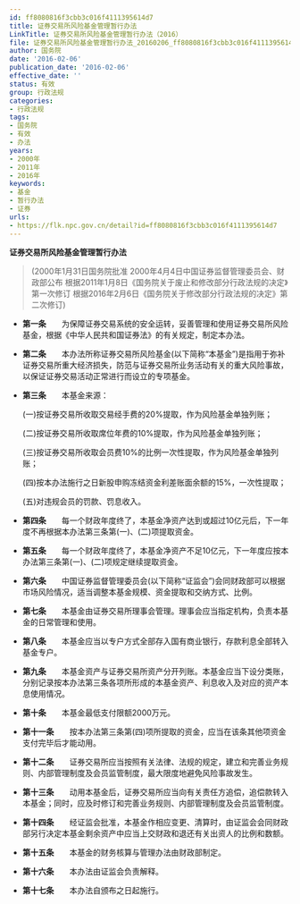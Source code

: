 ```yaml
---
id: ff8080816f3cbb3c016f4111395614d7
title: 证券交易所风险基金管理暂行办法
LinkTitle: 证券交易所风险基金管理暂行办法（2016）
file: 证券交易所风险基金管理暂行办法_20160206_ff8080816f3cbb3c016f4111395614d7.docx
author: 国务院
date: '2016-02-06'
publication_date: '2016-02-06'
effective_date: ''
status: 有效
group: 行政法规
categories:
- 行政法规
tags:
- 国务院
- 有效
- 办法
years:
- 2000年
- 2011年
- 2016年
keywords:
- 基金
- 暂行办法
- 证券
urls:
- https://flk.npc.gov.cn/detail?id=ff8080816f3cbb3c016f4111395614d7
---
```


**证券交易所风险基金管理暂行办法**

> (2000年1月31日国务院批准 2000年4月4日中国证券监督管理委员会、财政部公布 根据2011年1月8日《国务院关于废止和修改部分行政法规的决定》第一次修订 根据2016年2月6日《国务院关于修改部分行政法规的决定》第二次修订)

- **第一条**　　为保障证券交易系统的安全运转，妥善管理和使用证券交易所风险基金，根据《中华人民共和国证券法》的有关规定，制定本办法。

- **第二条**　　本办法所称证券交易所风险基金(以下简称“本基金”)是指用于弥补证券交易所重大经济损失，防范与证券交易所业务活动有关的重大风险事故，以保证证券交易活动正常进行而设立的专项基金。

- **第三条**　　本基金来源：

  (一)按证券交易所收取交易经手费的20%提取，作为风险基金单独列账；

  (二)按证券交易所收取席位年费的10%提取，作为风险基金单独列账；

  (三)按证券交易所收取会员费10%的比例一次性提取，作为风险基金单独列账；

  (四)按本办法施行之日新股申购冻结资金利差账面余额的15%，一次性提取；

  (五)对违规会员的罚款、罚息收入。

- **第四条**　　每一个财政年度终了，本基金净资产达到或超过10亿元后，下一年度不再根据本办法第三条第(一)、(二)项提取资金。

- **第五条**　　每一个财政年度终了，本基金净资产不足10亿元，下一年度应按本办法第三条第(一)、(二)项规定继续提取资金。

- **第六条**　　中国证券监督管理委员会(以下简称“证监会”)会同财政部可以根据市场风险情况，适当调整本基金规模、资金提取和交纳方式、比例。

- **第七条**　　本基金由证券交易所理事会管理。理事会应当指定机构，负责本基金的日常管理和使用。

- **第八条**　　本基金应当以专户方式全部存入国有商业银行，存款利息全部转入基金专户。

- **第九条**　　本基金资产与证券交易所资产分开列账。本基金应当下设分类账，分别记录按本办法第三条各项所形成的本基金资产、利息收入及对应的资产本息使用情况。

- **第十条**　　本基金最低支付限额2000万元。

- **第十一条**　　按本办法第三条第(四)项所提取的资金，应当在该条其他项资金支付完毕后才能动用。

- **第十二条**　　证券交易所应当按照有关法律、法规的规定，建立和完善业务规则、内部管理制度及会员监管制度，最大限度地避免风险事故发生。

- **第十三条**　　动用本基金后，证券交易所应当向有关责任方追偿，追偿款转入本基金；同时，应及时修订和完善业务规则、内部管理制度及会员监管制度。

- **第十四条**　　经证监会批准，本基金作相应变更、清算时，由证监会会同财政部另行决定本基金剩余资产中应当上交财政和退还有关出资人的比例和数额。

- **第十五条**　　本基金的财务核算与管理办法由财政部制定。

- **第十六条**　　本办法由证监会负责解释。

- **第十七条**　　本办法自颁布之日起施行。
